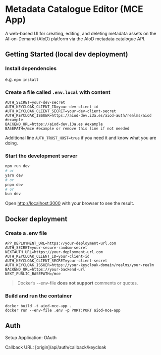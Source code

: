 # Metadata Catalogue Editor (MCE App)

A web-based UI for creating, editing, and deleting metadata assets on the AI-on-Demand (AIoD) platform via the AIoD metadata catalogue API.

## Getting Started (local dev deployment)

### Install dependencies

e.g. `npm install`

### Create a file called `.env.local` with content

```
AUTH_SECRET=your-dev-secret
AUTH_KEYCLOAK_CLIENT_ID=your-dev-client-id
AUTH_KEYCLOAK_CLIENT_SECRET=your-dev-client-secret
AUTH_KEYCLOAK_ISSUER=https://aiod-dev.i3a.es/aiod-auth/realms/aiod #example
BACKEND_URL=https://aiod-dev.i3a.es #example
BASEPATH=/mce #example or remove this line if not needed
```

Additional line `AUTH_TRUST_HOST=true` if you need it and know what you are doing.

### Start the development server

```bash
npm run dev
# or
yarn dev
# or
pnpm dev
# or
bun dev
```

Open [http://localhost:3000](http://localhost:3000) with your browser to see the result.

## Docker deployment

### Create a .env file

```
APP_DEPLOYMENT_URL=https://your-deployment-url.com
AUTH_SECRET=your-secure-random-secret
NEXTAUTH_URL=https://your-deployment-url.com
AUTH_KEYCLOAK_CLIENT_ID=your-client-id
AUTH_KEYCLOAK_CLIENT_SECRET=your-client-secret
AUTH_KEYCLOAK_ISSUER=https://your-keycloak-domain/realms/your-realm
BACKEND_URL=https://your-backend-url
NEXT_PUBLIC_BASEPATH=/mce
```

> Docker’s --env-file **does not support** comments or quotes.

### Build and run the container

```
docker build -t aiod-mce-app .
docker run --env-file .env -p PORT:PORT aiod-mce-app
```

## Auth

Setup Application: OAuth

Callback URL: [origin]/api/auth/callback/keycloak
